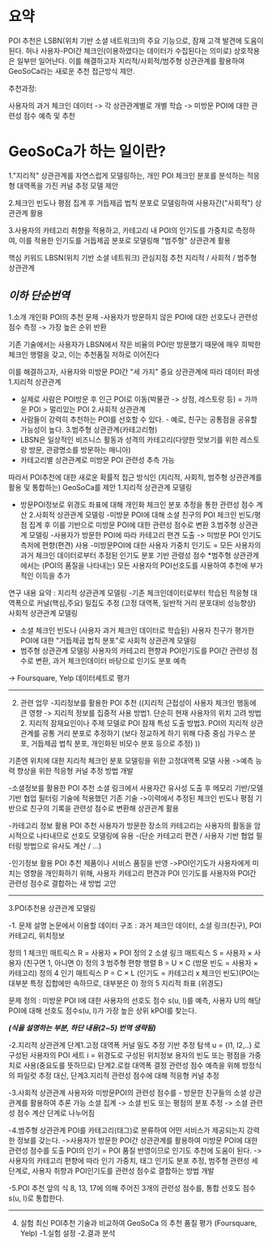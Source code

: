 **요약**
============================================

POI 추천은 LSBN(위치 기반 소셜 네트워크)의 주요 기능으로, 잠재 고객 발견에 도움이 된다.
허나 사용자-POI간 체크인(이용하였다는 데이터가 수집된다는 의미로) 상호작용은 일부만 일어난다.
이를 해결하고자 지리적/사회적/범주형 상관관계를 활용하여 GeoSoCa라는 새로운 추천 접근방식 제안.

추천과정:

사용자의 과거 체크인 데이터 -> 각 상관관계별로 개별 학습 -> 미방문 POI에 대한 관련성 점수 예측 및 추천

# GeoSoCa가 하는 일이란?

1."지리적" 상관관계를 자연스럽게 모델링하는, 개인 POI 체크인 분포를 분석하는 적응형 대역폭을 가진 커널 추정 모델 제안

2.체크인 빈도나 평점 집계 후 거듭제곱 법칙 분포로 모델링하여 사용자간("사회적") 상관관계 활용

3.사용자의 카테고리 취향을 적용하고, 카테고리 내 POI의 인기도를 가중치로 측정하여, 이를 적용한 인기도를 거듭제곱 분포로 모델링해 "범주형" 상관관계 활용


핵심 키워드
LBSN(위치 기반 소셜 네트워크)
관심지점 추천
지리적 / 사회적 / 범주형 상관관계

***이하 단순번역***
----------------------------------------------------------------------------------------------------------------------------------------------------

1.소개
개인화 POI의 추천 문제
-사용자가 방문하지 않은 POI에 대한 선호도나 관련성 점수 측정 -> 가장 높은 순위 반환

기존 기술에서는 사용자가 LBSN에서 작은 비율의 POI만 방문했기 때문에 매우 희박한 체크인 행렬을 갖고, 이는 추천품질 저하로 이어진다

이를 해결하고자, 사용자와 미방문 POI간 "세 가지" 중요 상관관계에 따라 데이터 파생
1.지리적 상관관계
 - 실제로 사람은 POI방문 후 인근 POI로 이동(박물관 -> 상점, 레스토랑 등) = 가까운 POI > 멀리있는 POI
2.사회적 상관관계
- 사람들이 강력히 추천하는 POI를 선호할 수 있다. - 예로, 친구는 공통점을 공유할 가능성이 높다.
3.범주형 상관관계(카테고리형)
- LBSN은 일상적인 비즈니스 활동과 성격의 카테고리(다양한 맛보기를 위한 레스토랑 방문, 관광명소를 방문하는 매니아)
- 카테고리별 상관관계로 미방문 POI 관련성 추측 가능

따라서 POI추천에 대한 새로운 확률적 접근 방식인 (지리적, 사회적, 범주형 상관관계를 활용 및 통합하는) GeoSoCa를 제안
1.지리적 상관관계 모델링
- 방문POI정보로 위경도 좌표에 대해 개인화 체크인 분포 추정을 통한 관련성 점수 계산
2.사회적 상관관계 모델링
-미방문 POI에 대해 소셜 친구의 POI 체크인 빈도/평점 집계 후 이를 기반으로 미방문 POI에 대한 관련성 점수로 변환
3.범주형 상관관계 모델링
-사용자가 방문한 POI에 따라 카테고리 편견 도출 -> 미방문 POI 인기도 측저에 편향(편견) 사용
-미방문POI에 대한 사용자 가중치 인기도  = 모든 사용자의 과거 체크인 데이터로부터 추정된 인기도 분포 기반 관령성 점수
*범주형 상관관계에서는 (POI의 품질을 나타내는) 모든 사용자의 POI선호도를 사용하여 추천에 부가적인 이득을 추가

연구 내용 요약 : 
지리적 상관관계 모델링
-기존 체크인데이터로부터 학습된 적응형 대역폭으로 커널(핵심,주요) 밀집도 추정 (고정 대역폭, 일반적 거리 분포대비 성능향상)
사회적 상관관계 모델링
- 소셜 체크인 빈도나 (사용자 과거 체크인 데이터로 학습된) 사용자 친구가 평가한 POI에 대한 "거듭제곱 법칙 분포"로  사회적 상관관계 모델링 
- 범주형 상관관계 모델링
사용자의 카테고리 편향과 POI인기도를 POI간 관련성 점수로 변환, 과거 체크인데이터 바탕으로 인기도 분포 예측

-> Foursquare, Yelp 데이터세트로 평가 

----------------------------------------------------------------------------------------------------------------------------------------------------

2. 관련 업무
-지리정보를 활용한 POI 추천
((지리적 근접성이 사용자 체크인 행동에 큰 영향 -> 지리적 정보를 집중적 사용
방법1. 단순히 현재 사용자의 위치 고려
방법2. 지리적 잠재요인이나 주제 모델로 POI 잠재 특성 도출
방법3. POI의 지리적 상관관계를 공통 거리 분포로 추정하기 
(보다 정교하게 하기 위해 다중 중심 가우스 분포, 거듭제곱 법칙 분포, 개인화된 비모수 분포 등으로 추정) ))

기존엔 위치에 대한 지리적 체크인 분포 모델링을 위한 고정대역폭 모델 사용
->예측 능력 향상을 위한 적응형 커널 추정 방법 개발

-소셜정보를 활용한 POI 추천
소셜 링크에서 사용자간 유사성 도출 후 메모리 기반/모델 기반 협업 필터링 기술에 적용했던 기존 기술
->이력에서 추정된 체크인 빈도나 평점 기반으로 친구의 기록을 관련성 점수로 변환해 상관관계 활용

-카테고리 정보 활용 POI 추천
사용자가 방문한 장소의 카테고리는 사용자의 활동을 암시적으로 나타내므로 선호도 모델링에 유용
-(단순 카테고리 편견 / 사용자 기반 협업 필터링 방법으로 유사도 계산 / ...)

-인기정보 활용 POI 추천
제품이나 서비스 품질을 반영
->POI인기도가 사용자에게 미치는 영향을 개인화하기 위해, 사용자 카테고리 편견과 POI 인기도를 사용자와 POI간 관련성 점수로 결합하는 새 방법 고안

----------------------------------------------------------------------------------------------------------------------------------------------------

3.POI추천용 상관관계 모델링

-1. 문제 설명
논문에서 이용할 데이터 구조 : 과거 체크인 데이터, 소셜 링크(친구), POI카테고리, 위치정보

정의 1 체크인 매트릭스 R =  사용자 × POI 
정의 2 소셜 링크 매트릭스 S = 사용자 × 사용자 (친구면 1, 아니면 0)
정의 3 범주형 편향 행렬 B = U × C (방문 빈도 = 사용자 × 카테고리)
정의 4 인기 매트릭스 P = C × L  (인기도 = 카테고리 x 체크인 빈도)(POI는 대부분 특정 집합에만 속하므로, 대부분은 0)
정의 5 지리적 좌표 (위경도)

문제 정의 : 미방문 POI I에 대한 사용자의 선호도 점수 s(u, l)를 예측, 사용자 U의 해당 POI에 대해 선호도 점수s(u, l)가 가장 높은 상위 kPOI를 찾는다.


***(식을 설명하는 부분, 하단 내용(2~5) 번역 생략됨)***

-2.지리적 상관관계
단계1.고정 대역폭 커널 밀도 추정 기반 추정 탐색
	u = {l1, l2,..} 로 구성된 사용자의 POI 세트
	i = 위경도로 구성된 위치정보
	용자의 빈도 또는 평점을 가중치로 사용(중요도를 뜻하므로)
단계2.로컬 대역폭 결정
	관련성 점수 예측을 위해 방정식의 파일럿 추정 대신, 
단계3.지리적 관련성 점수에 대해 적응형 커널 추정

-3.사회적 상관관계
사용자와 미방문POI의 관련성 점수를 - 방문한 친구들의 소셜 상관관계를 활용하여 추론 가능
소셜 집계 -> 소셜 빈도 또는 평점의 분포 추정 -> 소셜 관련성 점수 계산 단계로 나누어짐

-4.범주형 상관관계
POI를 카테고리(태그)로 분류하여 어떤 서비스가 제공되는지 강력한 정보를 갖는다.
->사용자가 방문한 POI간 상관관계를 활용하여 미방문 POI에 대한 관련성 점수를 도출
POI의 인기 = POI 품질 반영이므로 인기도 추천에 도움이 된다.
-> 사용자의 카테고리 편향에 따라 인기 가중치, 태그 인기도 분포 추정, 범주형 관련성 세 단계로, 
사용자 취향과 POI인기도를 관련성 점수로 결합하는 방법 개발

-5.POI 추천
앞의 식 8, 13, 17에 의해 주어진 3개의 관련성 점수를, 통합 선호도 점수 s(u, l)로 통합한다.

----------------------------------------------------------------------------------------------------------------------------------------------------

4. 실험
최신 POI추천 기술과 비교하여 GeoSoCa 의 추천 품질 평가 (Foursquare, Yelp)
-1.실험 설정
-2.결과 분석
